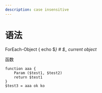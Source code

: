 ```yaml
---
description: case insensitive
---
```


# 语法

ForEach-Object { echo $_}                              # $\_ current object_

函数

```
function aaa {
    Param ($test1, $test2)
    return $test1
}
$test3 = aaa ok ko
```
